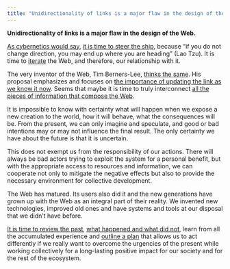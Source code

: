 ```yaml
---
title: "Unidirectionality of links is a major flaw in the design of the Web."
---
```

**Unidirectionality of links is a major flaw in the design of the Web.**

[As cybernetics would say](202003091203), [it is time to steer the ship](202003091202), because “if you do not change direction, you may end up where you are heading” (Lao Tzu). It is time to [iterate](202003091204) the Web, and therefore, our relationship with it.

The very inventor of the Web, Tim Berners-Lee, [thinks the same](202003091205). His proposal emphasizes and focuses on [the importance of updating the link as we know it now](202003091206). Seems that maybe it is time to truly interconnect [all the pieces of information that compose the Web](202003091207).

It is impossible to know with certainty what will happen when we expose a new creation to the world, how it will behave, what the consequences will be. From the present, we can only imagine and speculate, and good or bad intentions may or may not influence the final result. The only certainty we have about the future is that it is uncertain.

This does not exempt us from the responsibility of our actions. There will always be bad actors trying to exploit the system for a personal benefit, but with the appropriate access to resources and information, we can cooperate not only to mitigate the negative effects but also to provide the necessary environment for collective development.

The Web has matured. Its users also did it and the new generations have grown up with the Web as an integral part of their reality. We invented new technologies, improved old ones and have systems and tools at our disposal that we didn’t have before.

[It is time to review the past](202003091208), [what happened and what did not](202003091209), learn from all the accumulated experience and [outline a plan](202003091210) that allows us to act differently if we really want to overcome the urgencies of the present while working collectively for a long-lasting positive impact for our society and for the rest of the ecosystem.